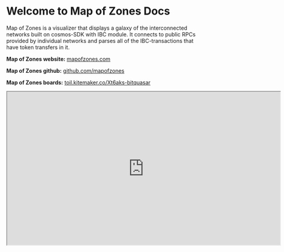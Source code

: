 # Welcome to Map of Zones Docs

Map of Zones is a visualizer that displays a galaxy of the interconnected networks built on cosmos-SDK with IBC module. It connects to public RPCs provided by individual networks and parses all of the IBC-transactions that have token transfers in it.

**Map of Zones website:** [mapofzones.com](https://mapofzones.com/)

**Map of Zones github:** [github.com/mapofzones](https://github.com/mapofzones)

**Map of Zones boards:** [toil.kitemaker.co/Xt6aks-bitquasar](https://toil.kitemaker.co/Xt6aks-bitquasar)

<iframe width="720" height="405"
src="https://www.youtube.com/embed/Q30mDD2N3UY">
</iframe>